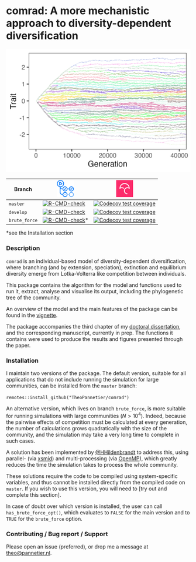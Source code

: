 # comrad: A more mechanistic approach to diversity-dependent diversification

![An example output of the simulation](pics/fig_readme_01.png)

| Branch        | [![Travis CI logo](pics/github_actions_logo.png)](https://travis-ci.org)                                                                                                                              | [![Codecov logo](pics/Codecov.png)](https://www.codecov.io)                                                                                                              |
|------------------------|------------------------|------------------------|
| `master`      | [![R-CMD-check](https://github.com/TheoPannetier/comrad/actions/workflows/R-CMD-check.yaml/badge.svg?branch=master)](https://github.com/TheoPannetier/comrad/actions/workflows/R-CMD-check.yaml)      | [![Codecov test coverage](https://codecov.io/gh/TheoPannetier/comrad/branch/master/graph/badge.svg)](https://codecov.io/gh/TheoPannetier/comrad?branch=master)           |
| `develop`     | [![R-CMD-check](https://github.com/TheoPannetier/comrad/actions/workflows/R-CMD-check.yaml/badge.svg?branch=develop)](https://github.com/TheoPannetier/comrad/actions/workflows/R-CMD-check.yaml)     | [![Codecov test coverage](https://codecov.io/gh/TheoPannetier/comrad/branch/develop/graph/badge.svg)](https://codecov.io/gh/TheoPannetier/comrad?branch=develop)         |
| `brute_force` | [![R-CMD-check](https://github.com/TheoPannetier/comrad/actions/workflows/R-CMD-check.yaml/badge.svg?branch=brute_force)](https://github.com/TheoPannetier/comrad/actions/workflows/R-CMD-check.yaml)* | [![Codecov test coverage](https://codecov.io/gh/TheoPannetier/comrad/branch/brute_force/graph/badge.svg)](https://codecov.io/gh/TheoPannetier/comrad?branch=brute_force) |

*see the Installation section

### Description

`comrad` is an individual-based model of diversity-dependent diversification, where branching (and by extension, speciation), extinction and equilibrium diversity emerge from Lotka-Volterra like competition between individuals.

This package contains the algorithm for the model and functions used to run it, extract, analyse and visualise its output, including the phylogenetic tree of the community.

An overview of the model and the main features of the package can be found in the [vignette](https://github.com/TheoPannetier/comrad/blob/develop/vignettes/demo.Rmd).

The package accompanies the third chapter of my [doctoral dissertation](https://research.rug.nl/en/publications/diversity-dependence-and-the-role-of-competition-in-clade-diversi), and the corresponding manuscript, currently in prep. The functions it contains were used to produce the results and figures presented through the paper.

### Installation

I maintain two versions of the package. The default version, suitable for all applications that do not include running the simulation for large communities, can be installed from the `master` branch:

`remotes::install_github("TheoPannetier/comrad")`

An alternative version, which lives on branch `brute_force`, is more suitable for running simulations with large communities ($N > 10^4$). Indeed, because the pairwise effects of competition must be calculated at every generation, the number of calculations grows quadratically with the size of the community, and the simulation may take a very long time to complete in such cases.

A solution has been implemented by [@HHildenbrandt](https://github.com/HHildenbrandt) to address this, using parallel- (via [xsmid](https://github.com/xtensor-stack/xsimd)) and multi-processing (via [OpenMP](https://www.openmp.org/)), which greatly reduces the time the simulation takes to process the whole community.

These solutions require the code to be compiled using system-specific variables, and thus cannot be installed directly from the compiled code on `master`. If you wish to use this version, you will need to [try out and complete this section].

In case of doubt over which version is installed, the user can call `has_brute_force_opt()`, which evaluates to `FALSE` for the main version and to `TRUE` for the `brute_force` option.

### Contributing / Bug report / Support

Please open an issue (preferred), or drop me a message at [theo@pannetier.nl](theo@pannetier.nl).
